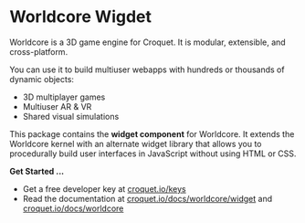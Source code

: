 # Worldcore Wigdet

Worldcore is a 3D game engine for Croquet. It is modular, extensible, and cross-platform.

You can use it to build multiuser webapps with hundreds or thousands of dynamic objects:

* 3D multiplayer games
* Multiuser AR & VR
* Shared visual simulations

This package contains the **widget component** for Worldcore. It extends the Worldcore kernel with an alternate widget library that allows you to procedurally build user interfaces in JavaScript without using HTML or CSS.



**Get Started ...**

* Get a free developer key at [croquet.io/keys](https://croquet.io/keys/)
* Read the documentation at [croquet.io/docs/worldcore/widget](https://croquet.io/docs/worldcore/widget/) and [croquet.io/docs/worldcore](https://croquet.io/docs/worldcore/)
